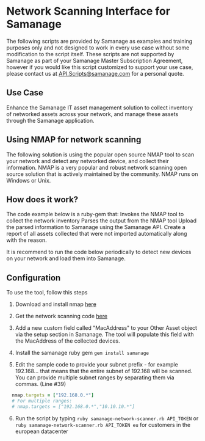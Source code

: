 # Network Scanning Interface for Samanage

The following scripts are provided by Samanage as examples and training purposes only and not designed to work in every use case without some modification to the script itself. These scripts are not supported by Samanage as part of your Samanage Master Subscription Agreement, however if you would like this script customized to support your use case, please contact us at API.Scripts@samanage.com for a personal quote.

## Use Case 

Enhance the Samanage IT asset management solution to collect inventory of networked assets across your network, and manage these assets through the Samanage application.

## Using NMAP for network scanning

The following solution is using the popular open source NMAP tool to scan your network and detect any networked device, and collect their information. NMAP is a very popular and robust network scanning open source solution that is actively maintained by the community. NMAP runs on Windows or Unix.

## How does it work?

The code example below is a ruby-gem that: Invokes the NMAP tool to collect the network inventory Parses the output from the NMAP tool Upload the parsed information to Samanage using the Samanage API. Create a report of all assets collected that were not imported automatically along with the reason.

It is recommend to run the code below periodically to detect new devices on your network and load them into Samanage.

## Configuration

To use the tool, follow this steps

1) Download and install nmap [here](https://nmap.org/) 

2) Get the network scanning code [here](https://github.com/SAManage/Samples/blob/master/Samanage%20Network%20Scanner/samanage-network-scanner.rb)

3) Add a new custom field called "MacAddress" to your Other Asset object via the setup section in Samanage. The tool will populate this field with the MacAddress of the collected devices.

4) Install the samanage ruby gem `gem install samanage`

5) Edit the sample code to provide your subnet prefix - for example 192.168... that means that the entire subnet of 192.168 will be scanned. You can provide multiple subnet ranges by separating them via commas. (Line #39)
```ruby
  nmap.targets = ["192.168.0.*"]
  # For multiple ranges:
  # nmap.targets = ["192.168.0.*","10.10.10.*"]
```

6) Run the script by typing `ruby samanage-network-scanner.rb API_TOKEN` or `ruby samanage-network-scanner.rb API_TOKEN eu` for customers in the european datacenter
